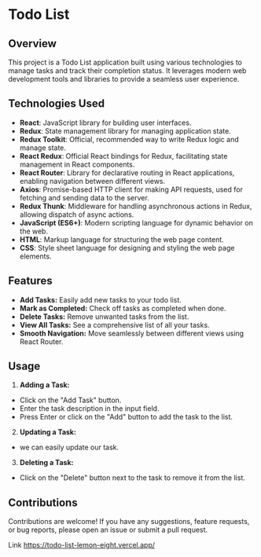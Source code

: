 # Todo List

## Overview

This project is a Todo List application built using various technologies to manage tasks and track their completion status. It leverages modern web development tools and libraries to provide a seamless user experience.

## Technologies Used

- **React**: JavaScript library for building user interfaces.
- **Redux**: State management library for managing application state.
- **Redux Toolkit**: Official, recommended way to write Redux logic and manage state.
- **React Redux**: Official React bindings for Redux, facilitating state management in React components.
- **React Router**: Library for declarative routing in React applications, enabling navigation between different views.
- **Axios**: Promise-based HTTP client for making API requests, used for fetching and sending data to the server.
- **Redux Thunk**: Middleware for handling asynchronous actions in Redux, allowing dispatch of async actions.
- **JavaScript (ES6+)**: Modern scripting language for dynamic behavior on the web.
- **HTML**: Markup language for structuring the web page content.
- **CSS**: Style sheet language for designing and styling the web page elements.


## Features

- **Add Tasks:** Easily add new tasks to your todo list.
- **Mark as Completed:** Check off tasks as completed when done.
- **Delete Tasks:** Remove unwanted tasks from the list.
- **View All Tasks:** See a comprehensive list of all your tasks.
- **Smooth Navigation:** Move seamlessly between different views using React Router.

## Usage

1. **Adding a Task:**
- Click on the "Add Task" button.
- Enter the task description in the input field.
- Press Enter or click on the "Add" button to add the task to the list.

2. **Updating a Task:**
- we can easily update our task.


3. **Deleting a Task:**
- Click on the "Delete" button next to the task to remove it from the list.

## Contributions

Contributions are welcome! If you have any suggestions, feature requests, or bug reports, please open an issue or submit a pull request.


Link    https://todo-list-lemon-eight.vercel.app/



